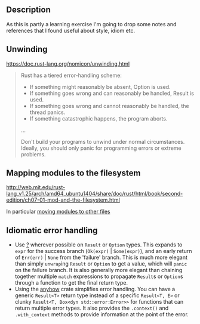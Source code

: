 ## Description

As this is partly a learning exercise I'm going to drop some notes and
references that I found useful about style, idiom etc.

## Unwinding
https://doc.rust-lang.org/nomicon/unwinding.html
> Rust has a tiered error-handling scheme:
> * If something might reasonably be absent, Option is used.
> * If something goes wrong and can reasonably be handled, Result is used.
> * If something goes wrong and cannot reasonably be handled, the thread panics.
> * If something catastrophic happens, the program aborts.
>
> ...
>
> Don't build your programs to unwind under normal circumstances. Ideally, you should only panic for programming errors or extreme problems.


## Mapping modules to the filesystem

http://web.mit.edu/rust-lang_v1.25/arch/amd64_ubuntu1404/share/doc/rust/html/book/second-edition/ch07-01-mod-and-the-filesystem.html

In particular [moving modules to other files](http://web.mit.edu/rust-lang_v1.25/arch/amd64_ubuntu1404/share/doc/rust/html/book/second-edition/ch07-01-mod-and-the-filesystem.html#moving-modules-to-other-files)

## Idiomatic error handling

* Use [?](https://doc.rust-lang.org/reference/expressions/operator-expr.html#the-question-mark-operator)
  wherever possible on `Result` or `Option` types. This expands to `expr`
  for the success branch (`Ok(expr)` | `Some(expr)`), and an early return of
  `Err(err)` | `None` from the 'failure' branch. This is much more elegant than
  simply `unwrap`ing `Result` or `Option` to get a value, which will `panic` on
  the failure branch. It is also generally more elegant than chaining together 
  multiple `match` expressions to propagate `Result`s or `Option`s through a
  function to get the final return type.
* Using the [anyhow](https://docs.rs/anyhow/latest/anyhow/) crate simplifies
  error handling. You can have a generic `Result<T>` return type instead of a
  specific `Result<T, E>` or clunky `Result<T, Box<dyn std::error:Error>>`
  for functions that can return multiple error types. It also provides the
  `.context()` and `.with_context` methods to provide information at the point
  of the error.
